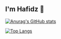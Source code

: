 ## I'm Hafidz 👋

[![Anurag's GitHub stats](https://github-readme-stats.vercel.app/api?username=mabdulhafidz&show_icons=true)](https://github.com/mabdulhafidz/github-readme-stats&show_icons=true)

[![Top Langs](https://github-readme-stats.vercel.app/api/top-langs/?username=mabdulhafidz&layout=pie)](https://github.com/mabdulhafidz/github-readme-stats)
